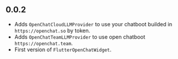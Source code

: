 ## 0.0.2

* Adds `OpenChatCloudLLMProvider` to use your chatboot builded in `https://openchat.so` by token.
* Adds `OpenChatTeamLLMProvider` to use open chatboot `https://openchat.team`.
* First version of `FlutterOpenChatWidget`.
